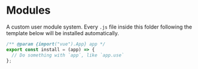 # Modules

A custom user module system. Every `.js` file inside this folder following the template below will be installed automatically.

```js
/** @param {import("vue").App} app */
export const install = (app) => {
  // Do something with `app`, like `app.use`
};
```
